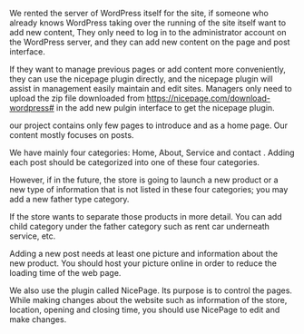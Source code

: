 We rented the server of WordPress itself for the site, if someone who already knows WordPress taking over the running of the site itself want to add new content, They only need to log in to the administrator account on the WordPress server, and they can add new content on the page and post interface. 

If they want to manage previous pages or add content more conveniently, they can use the nicepage plugin directly, and the nicepage plugin will assist in management easily maintain and edit sites. Managers only need to upload the zip file downloaded from https://nicepage.com/download-wordpress#  in the add new pulgin interface to get the nicepage plugin.

our project contains only few pages to introduce and as a home page. Our content mostly focuses on posts.

We have mainly four categories: Home, About, Service and contact . Adding each post should be categorized into one of these four categories.

However, if in the future, the store is going to launch a new product or a new type of information that is not listed in these four categories; you may add a new father type category.

If the store wants to separate those products in more detail. You can add child category under the father category such as rent car underneath service, etc.

Adding a new post needs at least one picture and information about the new product. You should host your picture online in order to reduce the loading time of the web page.

We also use the plugin called NicePage. Its purpose is to control the pages. While making changes about the website such as information of the store, location, opening and closing time, you should use NicePage to edit and make changes.
